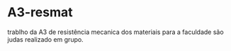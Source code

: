 # A3-resmat


trablho da A3 de resistência mecanica dos materiais para a faculdade são judas realizado em grupo.
